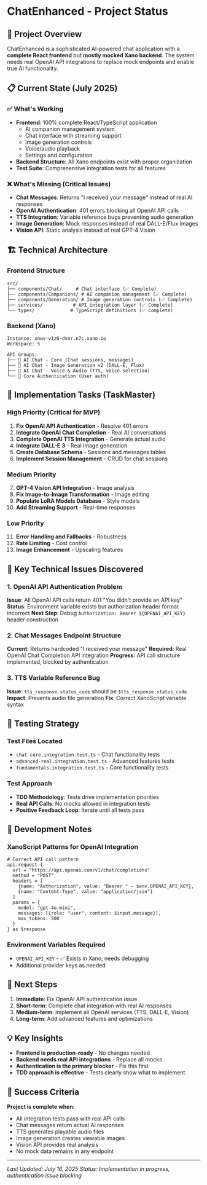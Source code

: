 # ChatEnhanced - Project Status

## 🎯 Project Overview
ChatEnhanced is a sophisticated AI-powered chat application with a **complete React frontend** but **mostly mocked Xano backend**. The system needs real OpenAI API integrations to replace mock endpoints and enable true AI functionality.

## 📋 Current State (July 2025)

### ✅ What's Working
- **Frontend**: 100% complete React/TypeScript application
  - AI companion management system
  - Chat interface with streaming support
  - Image generation controls
  - Voice/audio playback
  - Settings and configuration
- **Backend Structure**: All Xano endpoints exist with proper organization
- **Test Suite**: Comprehensive integration tests for all features

### ❌ What's Missing (Critical Issues)
- **Chat Messages**: Returns "I received your message" instead of real AI responses
- **OpenAI Authentication**: 401 errors blocking all OpenAI API calls
- **TTS Integration**: Variable reference bugs preventing audio generation
- **Image Generation**: Mock responses instead of real DALL-E/Flux images
- **Vision API**: Static analysis instead of real GPT-4 Vision

## 🏗️ Technical Architecture

### Frontend Structure
```
src/
├── components/Chat/     # Chat interface (✅ Complete)
├── components/Companions/ # AI companion management (✅ Complete)
├── components/Generation/ # Image generation controls (✅ Complete)
├── services/           # API integration layer (✅ Complete)
└── types/             # TypeScript definitions (✅ Complete)
```

### Backend (Xano)
```
Instance: xnwv-v1z6-dvnr.n7c.xano.io
Workspace: 5

API Groups:
├── 💬 AI Chat - Core (Chat sessions, messages)
├── 💬 AI Chat - Image Generation v2 (DALL-E, Flux)
├── 💬 AI Chat - Voice & Audio (TTS, voice selection)
└── 🔐 Core Authentication (User auth)
```

## 🎯 Implementation Tasks (TaskMaster)

### High Priority (Critical for MVP)
1. **Fix OpenAI API Authentication** - Resolve 401 errors
2. **Integrate OpenAI Chat Completion** - Real AI conversations
3. **Complete OpenAI TTS Integration** - Generate actual audio
4. **Integrate DALL-E 3** - Real image generation
5. **Create Database Schema** - Sessions and messages tables
6. **Implement Session Management** - CRUD for chat sessions

### Medium Priority
7. **GPT-4 Vision API Integration** - Image analysis
8. **Fix Image-to-Image Transformation** - Image editing
9. **Populate LoRA Models Database** - Style models
10. **Add Streaming Support** - Real-time responses

### Low Priority
11. **Error Handling and Fallbacks** - Robustness
12. **Rate Limiting** - Cost control
13. **Image Enhancement** - Upscaling features

## 🔧 Key Technical Issues Discovered

### 1. OpenAI API Authentication Problem
**Issue**: All OpenAI API calls return 401 "You didn't provide an API key"
**Status**: Environment variable exists but authorization header format incorrect
**Next Step**: Debug `Authorization: Bearer ${OPENAI_API_KEY}` header construction

### 2. Chat Messages Endpoint Structure
**Current**: Returns hardcoded "I received your message"
**Required**: Real OpenAI Chat Completion API integration
**Progress**: API call structure implemented, blocked by authentication

### 3. TTS Variable Reference Bug
**Issue**: `tts_response.status_code` should be `$tts_response.status_code`
**Impact**: Prevents audio file generation
**Fix**: Correct XanoScript variable syntax

## 🧪 Testing Strategy

### Test Files Located
- `chat-core.integration.test.ts` - Chat functionality tests
- `advanced-real.integration.test.ts` - Advanced features tests
- `fundamentals.integration.test.ts` - Core functionality tests

### Test Approach
- **TDD Methodology**: Tests drive implementation priorities
- **Real API Calls**: No mocks allowed in integration tests
- **Positive Feedback Loop**: Iterate until all tests pass

## 📝 Development Notes

### XanoScript Patterns for OpenAI Integration
```xanoscript
# Correct API call pattern
api.request {
  url = "https://api.openai.com/v1/chat/completions"
  method = "POST"
  headers = [
    {name: "Authorization", value: "Bearer " ~ $env.OPENAI_API_KEY},
    {name: "Content-Type", value: "application/json"}
  ]
  params = {
    model: "gpt-4o-mini",
    messages: [{role: "user", content: $input.message}],
    max_tokens: 500
  }
} as $response
```

### Environment Variables Required
- `OPENAI_API_KEY` - ✅ Exists in Xano, needs debugging
- Additional provider keys as needed

## 🚀 Next Steps

1. **Immediate**: Fix OpenAI API authentication issue
2. **Short-term**: Complete chat integration with real AI responses
3. **Medium-term**: Implement all OpenAI services (TTS, DALL-E, Vision)
4. **Long-term**: Add advanced features and optimizations

## 💡 Key Insights

- **Frontend is production-ready** - No changes needed
- **Backend needs real API integrations** - Replace all mocks
- **Authentication is the primary blocker** - Fix this first
- **TDD approach is effective** - Tests clearly show what to implement

## 🎯 Success Criteria

**Project is complete when:**
- All integration tests pass with real API calls
- Chat messages return actual AI responses
- TTS generates playable audio files
- Image generation creates viewable images
- Vision API provides real analysis
- No mock data remains in any endpoint

---

*Last Updated: July 16, 2025*
*Status: Implementation in progress, authentication issue blocking*
